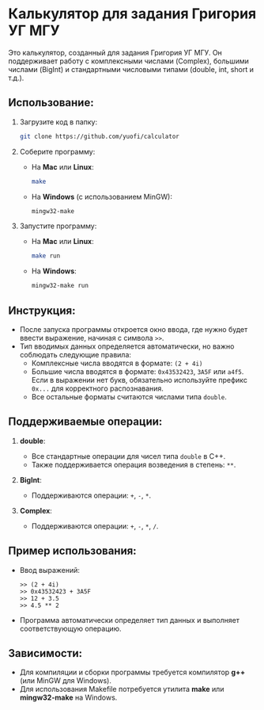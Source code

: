 # Калькулятор для задания Григория УГ МГУ

Это калькулятор, созданный для задания Григория УГ МГУ. Он поддерживает работу с комплексными числами (Complex), большими числами (BigInt) и стандартными числовыми типами (double, int, short и т.д.).

## Использование:

1. Загрузите код в папку:
    ```bash
    git clone https://github.com/yuofi/calculator
    ```

2. Соберите программу:
    - На **Mac** или **Linux**:
      ```bash
      make
      ```
    - На **Windows** (с использованием MinGW):
      ```bash
      mingw32-make
      ```

3. Запустите программу:
    - На **Mac** или **Linux**:
      ```bash
      make run
      ```
    - На **Windows**:
      ```bash
      mingw32-make run
      ```

## Инструкция:

- После запуска программы откроется окно ввода, где нужно будет ввести выражение, начиная с символа `>>`.
- Тип вводимых данных определяется автоматически, но важно соблюдать следующие правила:
    - Комплексные числа вводятся в формате: `(2 + 4i)`
    - Большие числа вводятся в формате: `0x43532423`, `3A5F` или `a4f5`. Если в выражении нет букв, обязательно используйте префикс `0x...` для корректного распознавания.
    - Все остальные форматы считаются числами типа `double`.

## Поддерживаемые операции:

1. **double**:
   - Все стандартные операции для чисел типа `double` в C++.
   - Также поддерживается операция возведения в степень: `**`.

2. **BigInt**:
   - Поддерживаются операции: `+`, `-`, `*`.

3. **Complex**:
   - Поддерживаются операции: `+`, `-`, `*`, `/`.
   
## Пример использования:

- Ввод выражений:

    ```
    >> (2 + 4i)
    >> 0x43532423 + 3A5F
    >> 12 + 3.5
    >> 4.5 ** 2
    ```

- Программа автоматически определяет тип данных и выполняет соответствующую операцию.

## Зависимости:
- Для компиляции и сборки программы требуется компилятор **g++** (или MinGW для Windows).
- Для использования Makefile потребуется утилита **make** или **mingw32-make** на Windows.

